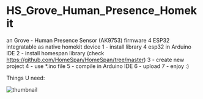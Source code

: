 # HS_Grove_Human_Presence_Homekit
an Grove - Human Presence Sensor (AK9753) firmware 4 ESP32 integratable as native homekit device 
1 - install library 4 esp32 in Arduino IDE
2 - install homespan library  (check https://github.com/HomeSpan/HomeSpan/tree/master)
3 - create new project
4 - use *.ino file 
5 - compile in Arduino IDE
6 - upload 
7 - enjoy :)

Things U need:

![thumbnail](https://github.com/user-attachments/assets/1ef778d4-ec19-4083-badb-bd7f6d007f09)

